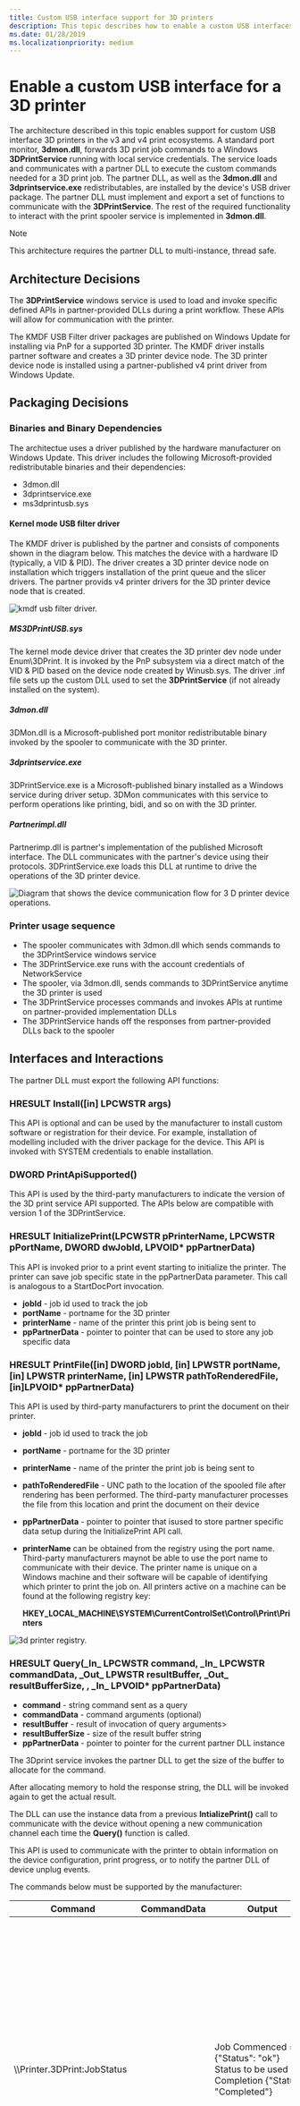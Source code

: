 ```yaml
---
title: Custom USB interface support for 3D printers
description: This topic describes how to enable a custom USB interfaces for 3D printers in the v3 and v4 print driver ecosystems.
ms.date: 01/28/2019
ms.localizationpriority: medium
---
```


# Enable a custom USB interface for a 3D printer

The architecture described in this topic enables support for custom USB interface 3D printers in the v3 and v4 print ecosystems. A standard port monitor, **3dmon.dll**, forwards 3D print job commands to a Windows **3DPrintService** running with local service credentials. The service loads and communicates with a partner DLL to execute the custom commands needed for a 3D print job. The partner DLL, as well as the **3dmon.dll** and **3dprintservice.exe** redistributables, are installed by the device's USB driver package. The partner DLL must implement and export a set of functions to communicate with the **3DPrintService**. The rest of the required functionality to interact with the print spooler service is implemented in **3dmon.dll**.

> [!NOTE]
> This architecture requires the partner DLL to multi-instance, thread safe.

## Architecture Decisions

The **3DPrintService** windows service is used to load and invoke specific defined APIs in partner-provided DLLs during a print workflow. These APIs will allow for communication with the printer.

The KMDF USB Filter driver packages are published on Windows Update for installing via PnP for a supported 3D printer. The KMDF driver installs partner software and creates a 3D printer device node. The 3D printer device node is installed using a partner-published v4 print driver from Windows Update.

## Packaging Decisions

### Binaries and Binary Dependencies

The architectue uses a driver published by the hardware manufacturer on Windows Update. This driver includes the following Microsoft-provided redistributable binaries and their dependencies:

- 3dmon.dll
- 3dprintservice.exe
- ms3dprintusb.sys

#### Kernel mode USB filter driver

The KMDF driver is published by the partner and consists of components shown in the diagram below. This matches the device with a hardware ID (typically, a VID & PID). The driver creates a 3D printer device node on installation which triggers installation of the print queue and the slicer drivers. The partner provids v4 printer drivers for the 3D printer device node that is created.

![kmdf usb filter driver.](images/kmdf-usb-filter-driver.png)

##### MS3DPrintUSB.sys

The kernel mode device driver that creates the 3D printer dev node under Enum\\3DPrint. It is invoked by the PnP subsystem via a direct match of the VID & PID based on the device node created by Winusb.sys. The driver .inf file sets up the custom DLL used to set the **3DPrintService** (if not already installed on the system).

##### 3dmon.dll

3DMon.dll is a Microsoft-published port monitor redistributable binary invoked by the spooler to communicate with the 3D printer.

##### 3dprintservice.exe

3DPrintService.exe is a Microsoft-published binary installed as a Windows service during driver setup. 3DMon communicates with this service to perform operations like printing, bidi, and so on with the 3D printer.

##### Partnerimpl.dll

Partnerimp.dll is partner's implementation of the published Microsoft interface. The DLL communicates with the partner's device using their protocols. 3DPrintService.exe loads this DLL at runtime to drive the operations of the 3D printer device.

![Diagram that shows the device communication flow for 3 D printer device operations.](images/3dprintservice.png)

### Printer usage sequence

- The spooler communicates with 3dmon.dll which sends commands to the 3DPrintService windows service
- The 3DPrintService.exe runs with the account credentials of NetworkService
- The spooler, via 3dmon.dll, sends commands to 3DPrintService anytime the 3D printer is used
- The 3DPrintService processes commands and invokes APIs at runtime on partner-provided implementation DLLs
- The 3DPrintService hands off the responses from partner-provided DLLs back to the spooler

## Interfaces and Interactions

The partner DLL must export the following API functions:

### HRESULT Install(\[in\] LPCWSTR args)

This API is optional and can be used by the manufacturer to install custom software or registration for their device. For example, installation of modelling included with the driver package for the device. This API is invoked with SYSTEM credentials to enable installation.

### DWORD PrintApiSupported()

This API is used by the third-party manufacturers to indicate the version of the 3D print service API supported. The APIs below are compatible with version 1 of the 3DPrintService.

### HRESULT InitializePrint(LPCWSTR pPrinterName, LPCWSTR pPortName, DWORD dwJobId, LPVOID\* ppPartnerData)

This API is invoked prior to a print event starting to initialize the printer. The printer can save job specific state in the ppPartnerData parameter. This call is analogous to a StartDocPort invocation.

- **jobId** - job id used to track the job
- **portName** - portname for the 3D printer
- **printerName** - name of the printer this print job is being sent to
- **ppPartnerData** - pointer to pointer that can be used to store any job specific data

### HRESULT PrintFile(\[in\] DWORD jobId, \[in\] LPWSTR portName, \[in\] LPWSTR printerName, \[in\] LPWSTR pathToRenderedFile,\[in\]LPVOID\* ppPartnerData)

This API is used by third-party manufacturers to print the document on their printer.

- **jobId** - job id used to track the job
- **portName** - portname for the 3D printer
- **printerName** - name of the printer the print job is being sent to
- **pathToRenderedFile** - UNC path to the location of the spooled file after rendering has been performed. The third-party manufacturer processes the file from this location and print the document on their device
- **ppPartnerData** - pointer to pointer that isused to store partner specific data setup during the InitializePrint API call.
- **printerName** can be obtained from the registry using the port name. Third-party manufacturers maynot be able to use the port name to communicate with their device. The printer name is unique on a Windows machine and their software will be capable of identifying which printer to print the job on. All printers active on a machine can be found at the following registry key:

    **HKEY\_LOCAL\_MACHINE\\SYSTEM\\CurrentControlSet\\Control\\Print\\Printers**

![3d printer registry.](images/3d-printer-registry.png)

### HRESULT Query(\_In\_ LPCWSTR command, \_In\_ LPCWSTR commandData, \_Out\_ LPWSTR resultBuffer, \_Out\_ resultBufferSize, , \_In\_ LPVOID\* ppPartnerData)

- **command** - string command sent as a query
- **commandData** - command arguments (optional)
- **resultBuffer** - result of invocation of query arguments>
- **resultBufferSize** - size of the result buffer string
- **ppPartnerData** - pointer to pointer for the current partner DLL instance

The 3Dprint service invokes the partner DLL to get the size of the buffer to allocate for the command.

After allocating memory to hold the response string, the DLL will be invoked again to get the actual result.

The DLL can use the instance data from a previous **IntializePrint()** call to communicate with the device without opening a new communication channel each time the **Query()** function is called.

This API is used to communicate with the printer to obtain information on the device configuration, print progress, or to notify the partner DLL of device unplug events.

The commands below must be supported by the manufacturer:

| Command | CommandData | Output | Comments |
|---------|-------------|--------|----------|
| \\\\Printer.3DPrint:JobStatus | | Job Commenced = {"Status": "ok"} <br> Status to be used on Completion  {"Status": "Completed"} | The spooler will display any returned value in the print queue UI. This lets the device display relevant information during a print on the print queue UI. The device can return an arbitrary string here (for example "Busy" or "33% complete") and this will be displayed verbatim in the print queue job status. |
| \\\\Printer.3DPrint:JobCancel | | {"Status": "Completed"} | The spooler will invoke this command when a user cancels a print. The partner DLL returns this value when the cancellation was successful and the handles and threads have been closed. |
| \\\\Printer.Capabilities:Data | | XML string conforming to the PrintDeviceCapabilites (PDC) schema. | The PDC query is invoked by apps that wish to obtain more information about the printer. The data is used to describe the capabilities of the device and can include the slicer settings if the driver relies on the Microsoft slicer. See below for a sample PDC. |
| \\\\Printer.3DPrint:Disconnect | | {"Status": "OK"} | This query is triggered whenever there is a PnP disconnection of the printer device. Partners can undertake any required actions, for example close any open handles to allow proper reconnect. |
| \\\\Printer.3DPrint:Connect | | {"Status":"OK"} | This query is triggered whenever there is a PnP connection of the printer device. Partners can undertake any required actions. |

#### Print Device Capabilities XML

The following print device capabilities XML can be used as an example:

```xml
<?xml version="1.0"?>
<PrintDeviceCapabilities
    xmlns:xsi="https://www.w3.org/2001/XMLSchema-instance"
    xmlns:xsd="https://www.w3.org/2001/XMLSchema"
    xmlns:xml="https://www.w3.org/XML/1998/namespace"
    xmlns:psk="https://schemas.microsoft.com/windows/2003/08/printing/printschemakeywords"
    xmlns:psk3d="https://schemas.microsoft.com/3dmanufacturing/2013/01/pskeywords3d"
    xmlns:psk3dx="https://schemas.microsoft.com/3dmanufacturing/2014/11/pskeywords3dextended"
    xmlns:pskv="https://schemas.microsoft.com/3dmanufacturing/2014/11/pskeywordsvendor"
    xmlns:psf="https://schemas.microsoft.com/windows/2003/08/printing/printschemaframework"
    xmlns:psf2="https://schemas.microsoft.com/windows/2013/12/printing/printschemaframework2"
    xmlns="https://schemas.microsoft.com/windows/2013/12/printing/printschemaframework2"
    version="2">
    <CapabilitiesChangeID xsi:type="xsd:string">{9F58AF07-DCB6-4865-8CA3-A52EA5DCB05F}</CapabilitiesChangeID>

  <psk3d:Job3DOutputArea psf2:psftype="Property">
    <psk3d:Job3DOutputAreaWidth>150001</psk3d:Job3DOutputAreaWidth>
    <psk3d:Job3DOutputAreaDepth>150001</psk3d:Job3DOutputAreaDepth>
    <psk3d:Job3DOutputAreaHeight>150001</psk3d:Job3DOutputAreaHeight>
  </psk3d:Job3DOutputArea>

  <psk3d:Job3DMaterials psf2:psftype="Property">

      <psk3dx:MaterialPLA>
         <psk:DisplayName>PLA</psk:DisplayName>
         <psk3d:Job3DMaterialType>psk3d:PLA</psk3d:Job3DMaterialType>
         <psk3d:MaterialColor>#FFFFFFFF</psk3d:MaterialColor>

         <psk3dx:platformtemperature>0</psk3dx:platformtemperature>
         <psk3dx:filamentdiameter>1750</psk3dx:filamentdiameter>
         <psk3dx:filamentcalibrationoverride>1.0</psk3dx:filamentcalibrationoverride>
         <psk3dx:extrudertemperature>207</psk3dx:extrudertemperature>

         <psk3dx:SpeedFactor>1.0</psk3dx:SpeedFactor>

         <psk3dx:SetupCommands>
            <!-- Executed during pre-commands: nozzle pre-heating, priming, etc -->
            <psk3dx:command>M104 S207 T1</psk3dx:command>
            <psk3dx:command>M140 S50</psk3dx:command>
         </psk3dx:SetupCommands>

         <psk3dx:SelectCommands>
            <!-- Executed during printing: T0/T1 selection, nozzle wiping sequence,turn fan on/off/gradual, retract the material, temperature, etc-->
            <psk3dx:command>; PLA on</psk3dx:command>
            <psk3dx:command>M108 T1</psk3dx:command>
         </psk3dx:SelectCommands>

         <psk3dx:DeselectCommands>
            <!-- Executed during printing: retract the material, park the nozzle, reduce temperature, etc -->
            <psk3dx:command>; PLA off</psk3dx:command>
         </psk3dx:DeselectCommands>


      </psk3dx:MaterialPLA>
  </psk3d:Job3DMaterials>

  <psk3dx:customStatus>Slicing</psk3dx:customStatus>
  <psk3dx:userprompt>Confirm the 3D printer is calibrated and ready for the next print</psk3dx:userprompt>

   <!— Additional Slicer settings follow (optional) -->

</PrintDeviceCapabilities>
```

For 3D printers that do not have on-board display and buttons to allow the user to interact with the device at the beginning of the print, we advocate returning a PDC xml with a suitable user prompt message set as shown above in **psdk3dx:userPrompt**. This is to prevent starting a new print on top of an existing one. The custom status message *&lt;psk3dx:customStatus&gt;* is used to display any message during slicing.

### HRESULT Cleanup(LPCWSTR pPrinterName, LPCWSTR pPortName, DWORD dwJobId, LPVOID\* ppPartnerData)

- **dwJobId** - job id used to track the job in the spooler
- **pPortName** - portname for the 3D printer
- **pPrinterName** - name of the printer this print job is being sent to
- **ppPartnerData** - pointer to pointer that holds the job specific data setup during an InitializePrint API invocation

Cleanup is invoked on successful completion of a print job, or on completion of a cancel query on a print job. It provides an opportunity for the partner DLL to cleanup resources that were initialized for this print.

### HRESULT UnInstall(\[in\]LPCWSTR args)

This API is called when uninstaling the 3D printer device and provides a mechanism for manufacturer to uninstall software they might have installed.
